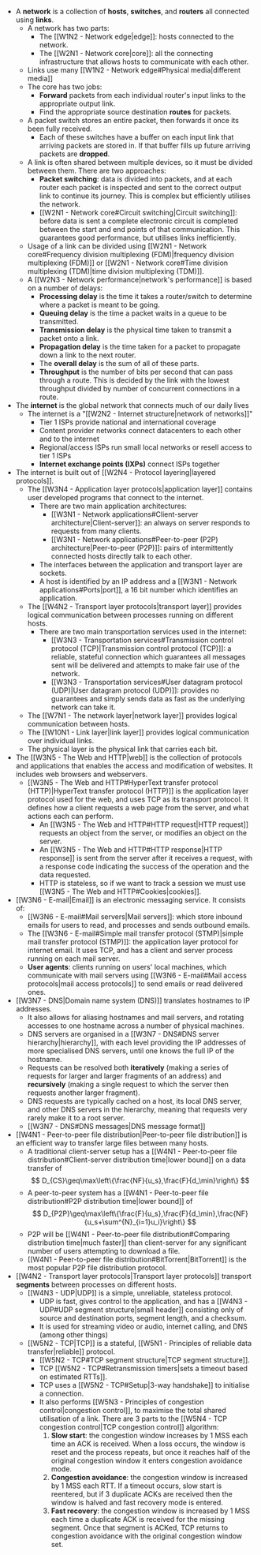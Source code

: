 - A **network** is a collection of **hosts**, **switches**, and **routers** all connected using **links**.
	- A network has two parts:
		- The [[W1N2 - Network edge|edge]]: hosts connected to the network.
		- The [[W2N1 - Network core|core]]: all the connecting infrastructure that allows hosts to communicate with each other.
	- Links use many [[W1N2 - Network edge#Physical media|different media]]
	- The core has two jobs:
		- **Forward** packets from each individual router's input links to the appropriate output link.
		- Find the appropriate source destination **routes** for packets.
	- A packet switch stores an entire packet, then forwards it once its been fully received.
		- Each of these switches have a buffer on each input link that arriving packets are stored in. If that buffer fills up future arriving packets are **dropped**.
	- A link is often shared between multiple devices, so it must be divided between them. There are two approaches:
		- **Packet switching**: data is divided into packets, and at each router each packet is inspected and sent to the correct output link to continue its journey. This is complex but efficiently utilises the network.
		- [[W2N1 - Network core#Circuit switching|Circuit switching]]: before data is sent a complete electronic circuit is completed between the start and end points of that communication. This guarantees good performance, but utilises links inefficiently.
	- Usage of a link can be divided using [[W2N1 - Network core#Frequency division multiplexing (FDM)|frequency division multiplexing (FDM)]] or [[W2N1 - Network core#Time division multiplexing (TDM)|time division multiplexing (TDM)]].
	- A [[W2N3 - Network performance|network's performance]] is based on a number of delays:
		- **Processing delay** is the time it takes a router/switch to determine where a packet is meant to be going.
		- **Queuing delay** is the time a packet waits in a queue to be transmitted.
		- **Transmission delay** is the physical time taken to transmit a packet onto a link.
		- **Propagation delay** is the time taken for a packet to propagate down a link to the next router.
		- The **overall delay** is the sum of all of these parts.
		- **Throughput** is the number of bits per second that can pass through a route. This is decided by the link with the lowest throughput divided by number of concurrent connections in a route.
- The **internet** is the global network that connects much of our daily lives
	- The internet is a "[[W2N2 - Internet structure|network of networks]]"
		- Tier 1 ISPs provide national and international coverage
		- Content provider networks connect datacenters to each other and to the internet
		- Regional/access ISPs run small local networks or resell access to tier 1 ISPs
		- **Internet exchange points (IXPs)** connect ISPs together
- The internet is built out of [[W2N4 - Protocol layering|layered protocols]].
	- The [[W3N4 - Application layer protocols|application layer]] contains user developed programs that connect to the internet.
		- There are two main application architectures:
			- [[W3N1 - Network applications#Client-server architecture|Client-server]]: an always on server responds to requests from many clients.
			- [[W3N1 - Network applications#Peer-to-peer (P2P) architecture|Peer-to-peer (P2P)]]: pairs of intermittently connected hosts directly talk to each other.
		- The interfaces between the application and transport layer are sockets.
		- A host is identified by an IP address and a [[W3N1 - Network applications#Ports|port]], a 16 bit number which identifies an application.
	- The [[W4N2 - Transport layer protocols|transport layer]] provides logical communication between processes running on different hosts.
		- There are two main transportation services used in the internet:
			- [[W3N3 - Transportation services#Transmission control protocol (TCP)|Transmission control protocol (TCP)]]: a reliable, stateful connection which guarantees all messages sent will be delivered and attempts to make fair use of the network.
			- [[W3N3 - Transportation services#User datagram protocol (UDP)|User datagram protocol (UDP)]]: provides no guarantees and simply sends data as fast as the underlying network can take it.
	- The [[W7N1 - The network layer|network layer]] provides logical communication between hosts.
	- The [[W10N1 - Link layer|link layer]] provides logical communication over individual links.
	- The physical layer is the physical link that carries each bit.
- The [[W3N5 - The Web and HTTP|web]] is the collection of protocols and applications that enables the access and modification of websites. It includes web browsers and webservers.
	- [[W3N5 - The Web and HTTP#HyperText transfer protocol (HTTP)|HyperText transfer protocol (HTTP)]] is the application layer protocol used for the web, and uses TCP as its transport protocol. It defines how a client requests a web page from the server, and what actions each can perform.
		- An [[W3N5 - The Web and HTTP#HTTP request|HTTP request]] requests an object from the server, or modifies an object on the server.
		- An [[W3N5 - The Web and HTTP#HTTP response|HTTP response]] is sent from the server after it receives a request, with a response code indicating the success of the operation and the data requested.
		- HTTP is stateless, so if we want to track a session we must use [[W3N5 - The Web and HTTP#Cookies|cookies]].
- [[W3N6 - E-mail|Email]] is an electronic messaging service. It consists of:
	- [[W3N6 - E-mail#Mail servers|Mail servers]]: which store inbound emails for users to read, and processes and sends outbound emails.
	- The [[W3N6 - E-mail#Simple mail transfer protocol (STMP)|simple mail transfer protocol (STMP)]]: the application layer protocol for internet email. It uses TCP, and has a client and server process running on each mail server.
	- **User agents**: clients running on users' local machines, which communicate with mail servers using [[W3N6 - E-mail#Mail access protocols|mail access protocols]] to send emails or read delivered ones.
- [[W3N7 - DNS|Domain name system (DNS)]] translates hostnames to IP addresses.
	- It also allows for aliasing hostnames and mail servers, and rotating accesses to one hostname across a number of physical machines.
	- DNS servers are organised in a [[W3N7 - DNS#DNS server hierarchy|hierarchy]], with each level providing the IP addresses of more specialised DNS servers, until one knows the full IP of the hostname.
	- Requests can be resolved both **iteratively** (making a series of requests for larger and larger fragments of an address) and **recursively** (making a single request to which the server then requests another larger fragment).
	- DNS requests are typically cached on a host, its local DNS server, and other DNS servers in the hierarchy, meaning that requests very rarely make it to a root server.
	- [[W3N7 - DNS#DNS messages|DNS message format]]
- [[W4N1 - Peer-to-peer file distribution|Peer-to-peer file distribution]] is an efficient way to transfer large files between many hosts.
	- A traditional client-server setup has a [[W4N1 - Peer-to-peer file distribution#Client-server distribution time|lower bound]] on a data transfer of $$
	D_{CS}\geq\max\left\{\frac{NF}{u_s},\frac{F}{d_\min}\right\}
	$$
	- A peer-to-peer system has a [[W4N1 - Peer-to-peer file distribution#P2P distribution time|lower bound]] of$$
D_{P2P}\geq\max\left\{\frac{F}{u_s},\frac{F}{d_\min},\frac{NF}{u_s+\sum^{N}_{i=1}u_i}\right\}
$$
	- P2P will be [[W4N1 - Peer-to-peer file distribution#Comparing distribution time|much faster]] than client-server for any significant number of users attempting to download a file.
	- [[W4N1 - Peer-to-peer file distribution#BitTorrent|BitTorrent]] is the most popular P2P file distribution protocol.
- [[W4N2 - Transport layer protocols|Transport layer protocols]] transport **segments** between processes on different hosts.
	- [[W4N3 - UDP|UDP]] is a simple, unreliable, stateless protocol.
		- UDP is fast, gives control to the application, and has a [[W4N3 - UDP#UDP segment structure|small header]] consisting only of source and destination ports, segment length, and a checksum.
		- It is used for streaming video or audio, internet calling, and DNS (among other things)
	- [[W5N2 - TCP|TCP]] is a stateful, [[W5N1 - Principles of reliable data transfer|reliable]] protocol.
		- [[W5N2 - TCP#TCP segment structure|TCP segment structure]].
		- TCP [[W5N2 - TCP#Retransmission timers|sets a timeout based on estimated RTTs]].
		- TCP uses a [[W5N2 - TCP#Setup|3-way handshake]] to initialise a connection.
		- It also performs [[W5N3 - Principles of congestion control|congestion control]], to maximise the total shared utilisation of a link. There are 3 parts to the [[W5N4 - TCP congestion control|TCP congestion control]] algorithm:
			1. **Slow start**: the congestion window increases by 1 MSS each time an ACK is received. When a loss occurs, the window is reset and the process repeats, but once it reaches half of the original congestion window it enters congestion avoidance mode.
			2. **Congestion avoidance**: the congestion window is increased by 1 MSS each RTT. If a timeout occurs, slow start is reentered, but if 3 duplicate ACKs are received then the window is halved and fast recovery mode is entered.
			3. **Fast recovery**: the congestion window is increased by 1 MSS each time a duplicate ACK is received for the missing segment. Once that segment is ACKed, TCP returns to congestion avoidance with the original congestion window set.
